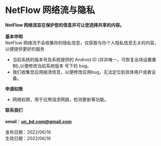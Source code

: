 # NetFlow 网络流与隐私

**NetFlow 网络流旨在保护您的信息并可让您选择共享的内容。**
<br/>
<br/>
**基本申明**
<br/>
NetFlow 网络流不会收集你的隐私信息，仅获取与你个人隐私信息无关的内容，以便提供更好的服务

- 当前系统的版本号及系统提供的 Android ID (并非唯一，可恢复出场设置重制),以便修改当前系统版本 号下的 bug。
- 我们收集您应用崩溃信息，以便修改应用bug，无法定位到具体用户或者设备。

**申请权限**

- 网络权限，用于应用请求网路，检测更新等功能。

**联系我们**
<br/>
<br/>
**email：un_bd.com@gmail.com**

发布日期：2022/06/16
<br/>
生效日期：2022/06/16
